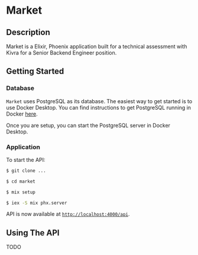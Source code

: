 # Market

## Description

Market is a Elixir, Phoenix application built for a technical assessment with Kivra for a Senior Backend Engineer position.

## Getting Started

### Database

`Market` uses PostgreSQL as its database. The easiest way to get started is to use Docker Desktop. You can find instructions to get PostgreSQL running in Docker [here](https://www.docker.com/blog/how-to-use-the-postgres-docker-official-image/).

Once you are setup, you can start the PostgreSQL server in Docker Desktop.

### Application

To start the API:

```bash
$ git clone ...

$ cd market

$ mix setup

$ iex -S mix phx.server
```

API is now available at [`http://localhost:4000/api`](http://localhost:4000/api).

## Using The API

TODO

